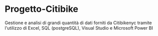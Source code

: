 # Progetto-Citibike
Gestione e analisi di grandi quantità di dati forniti da Citibikenyc tramite l'utilizzo di Excel, SQL (postgreSQL), Visual Studio e Microsoft Power BI
